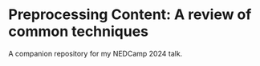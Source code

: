 # Preprocessing Content: A review of common techniques

A companion repository for my NEDCamp 2024 talk.
